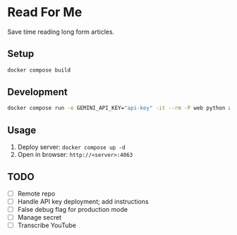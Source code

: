 # Read For Me

Save time reading long form articles.

## Setup

```bash
docker compose build
```

## Development

```bash
docker compose run -e GEMINI_API_KEY="api-key" -it --rm -P web python app.py
```

## Usage

1. Deploy server: `docker compose up -d`
2. Open in browser: `http://<server>:4063`


## TODO

- [ ] Remote repo
- [ ] Handle API key deployment; add instructions
- [ ] False debug flag for production mode
- [ ] Manage secret
- [ ] Transcribe YouTube
